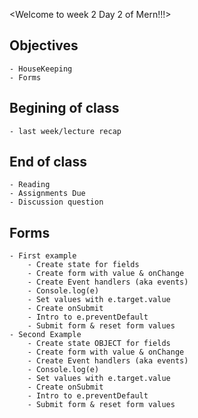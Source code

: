 <Welcome to week 2 Day 2 of Mern!!!>

## Objectives
    - HouseKeeping
    - Forms

## Begining of class
    - last week/lecture recap

## End of class
    - Reading
    - Assignments Due
    - Discussion question

## Forms
    - First example
        - Create state for fields
        - Create form with value & onChange
        - Create Event handlers (aka events)
        - Console.log(e)
        - Set values with e.target.value
        - Create onSubmit 
        - Intro to e.preventDefault
        - Submit form & reset form values
    - Second Example
        - Create state OBJECT for fields
        - Create form with value & onChange
        - Create Event handlers (aka events)
        - Console.log(e)
        - Set values with e.target.value
        - Create onSubmit
        - Intro to e.preventDefault
        - Submit form & reset form values
